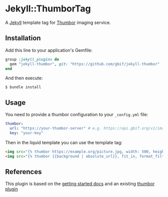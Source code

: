 # Jekyll::ThumborTag

A [Jekyll](https://jekyllrb.com/) template tag for [Thumbor](https://github.com/thumbor/thumbor) imaging service.

## Installation

Add this line to your application's Gemfile:

```ruby
group :jekyll_plugins do
  gem "jekyll-thumbor", git: "https://github.com/gbif/jekyll-thumbor"
end
```

And then execute:

```
$ bundle install
```

## Usage

You need to provide a thumbor configuration to your `_config.yml` file:

```yaml
thumbor:
  url: "https://your-thumbor-server" # e.g. https://api.gbif.org/v1/image
  key: "your-key"
```

Then in the liquid template you can use the template tag:

```html
<img src="{% thumbor https://example.org/picture.jpg, width: 500, height: 500 %}" />
<img src="{% thumbor {{background | absolute_url}}, fit_in, format_filter: webp, width: 2000 %}" />
```

## References
This plugin is based on the [getting started docs](https://jekyllrb.com/docs/plugins/your-first-plugin/) and an existing [thumbor plugin](https://github.com/myles/jekyll-thumbor)
